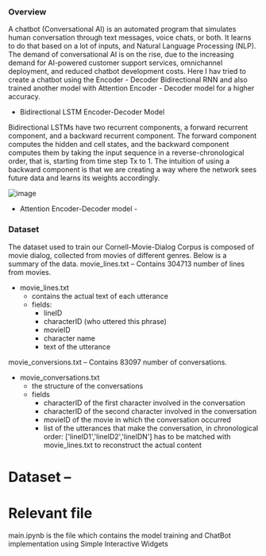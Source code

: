 ### Overview
A chatbot (Conversational AI) is an automated program that simulates human conversation through text messages, voice chats, or both. It learns to do that based on a lot of inputs, and Natural Language Processing (NLP). The demand of conversational AI is on the rise, due to the increasing demand for AI-powered customer support services, omnichannel deployment, and reduced chatbot development costs. Here I hav tried to create a chatbot using the Encoder - Decoder Bidirectional RNN and also trained another model with Attention Encoder - Decoder model for a higher accuracy.

- Bidirectional LSTM Encoder-Decoder Model

Bidirectional LSTMs have two recurrent components, a forward recurrent component, and a backward recurrent component. The forward component computes the hidden and cell states, and the backward component computes them by taking the input sequence in a reverse-chronological order, that is, starting from time step Tx to 1. The intuition of using a backward component is that we are creating a way where the network sees future data and learns its weights accordingly. 

![image](https://user-images.githubusercontent.com/29209042/162600791-e7c42b09-0ab0-499c-a35e-9c22222e4cb0.png)

- Attention Encoder-Decoder model -



### Dataset 
The dataset used to train our Cornell-Movie-Dialog Corpus is composed of movie dialog, collected from movies of different genres. Below is a summary of the data.
movie_lines.txt – Contains 304713 number of lines from movies.

- movie_lines.txt
	- contains the actual text of each utterance
	- fields:
		- lineID
		- characterID (who uttered this phrase)
		- movieID
		- character name
		- text of the utterance

movie_conversions.txt – Contains 83097 number of conversations.

- movie_conversations.txt
	- the structure of the conversations
	- fields
		- characterID of the first character involved in the conversation
		- characterID of the second character involved in the conversation
		- movieID of the movie in which the conversation occurred
		- list of the utterances that make the conversation, in chronological 
			order: ['lineID1','lineID2','lineIDN']
			has to be matched with movie_lines.txt to reconstruct the actual content


# Dataset –


# Relevant file
main.ipynb is the file which contains the model training and ChatBot implementation using Simple Interactive Widgets

